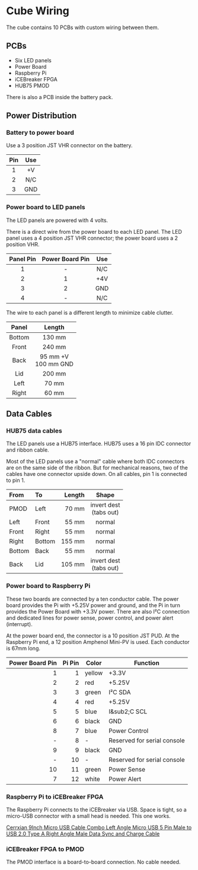 # Cube Wiring

The cube contains 10 PCBs with custom wiring between them.

## PCBs

 * Six LED panels
 * Power Board
 * Raspberry Pi
 * iCEBreaker FPGA
 * HUB75 PMOD

There is also a PCB inside the battery pack.

## Power Distribution

### Battery to power board

Use a 3 position JST VHR connector on the battery.

 Pin | Use
:---:|:---:
  1  | +V
  2  | N/C
  3  | GND


### Power board to LED panels

The LED panels are powered with 4 volts.

There is a direct wire from the power board to each LED panel.
The LED panel uses a 4 position JST VHR connector; the power board
uses a 2 position VHR.

 Panel Pin | Power Board Pin | Use
:---------:|:---------------:|:---:
     1     |        -        | N/C
     2     |        1        | +4V
     3     |        2        | GND
     4     |        -        | N/C

The wire to each panel is a different length to minimize cable clutter.

 Panel | Length
:-----:|:------:
Bottom | 130 mm
Front  | 240 mm
Back   |  95 mm +V<br>100 mm GND
Lid    | 200 mm
Left   |  70 mm
Right  |  60 mm

## Data Cables

### HUB75 data cables

The LED panels use a HUB75 interface.  HUB75 uses a 16 pin IDC
connector and ribbon cable.

Most of the LED panels use a "normal" cable where both IDC connectors
are on the same side of the ribbon.  But for mechanical reasons, two
of the cables have one connector upside down.  On all cables, pin 1
is connected to pin 1.

 From   | To     | Length | Shape
:-------|:-------|-------:|:-----:
 PMOD   | Left   |  70 mm | invert dest<br>(tabs out)
 Left   | Front  |  55 mm | normal
 Front  | Right  |  55 mm | normal
 Right  | Bottom | 155 mm | normal
 Bottom | Back   |  55 mm | normal
 Back   | Lid    | 105 mm | invert dest<br>(tabs out)



### Power board to Raspberry Pi

These two boards are connected by a ten conductor cable.
The power board provides the Pi with +5.25V power and ground,
and the Pi in turn provides the Power Board with +3.3V power.
There are also I&sup2;C connection and dedicated lines
for power sense, power control, and power alert (interrupt).

At the power board end, the connector is a 10 position JST PUD.
At the Raspberry Pi end, a 12 position Amphenol Mini-PV is used.
Each conductor is 67mm long.


Power Board Pin | Pi Pin | Color  | Function
---------------:|-------:|--------|----------
            1   |    1   | yellow | +3.3V
            2   |    2   | red    | +5.25V
            3   |    3   | green  | I&sup2;C SDA
            4   |    4   | red    | +5.25V
            5   |    5   | blue   | I&sub2;C SCL
            6   |    6   | black  | GND
            8   |    7   | blue   | Power Control
            -   |    8   | -      | Reserved for serial console
            9   |    9   | black  | GND
            -   |   10   | -      | Reserved for serial console
           10   |   11   | green  | Power Sense
            7   |   12   | white  | Power Alert



### Raspberry Pi to iCEBreaker FPGA

The Raspberry Pi connects to the iCEBreaker via USB.  Space is tight,
so a micro-USB connector with a small head is needed.  This one works.

[Cerrxian 9Inch Micro USB Cable Combo Left Angle Micro USB 5 Pin Male
to USB 2.0 Type A Right Angle Male Data Sync and Charge Cable](https://www.amazon.com/Cerrxian-Charge-Samsung-Motorola-Android/dp/B07P76Q8C2)


### iCEBreaker FPGA to PMOD

The PMOD interface is a board-to-board connection.  No cable needed.
